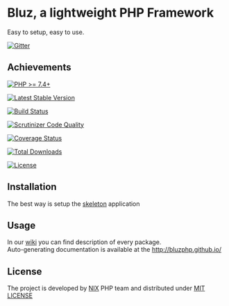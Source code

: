 Bluz, a lightweight PHP Framework
=================================
Easy to setup, easy to use.

[![Gitter](https://badges.gitter.im/Join%20Chat.svg)](https://gitter.im/bluzphp/main)

## Achievements
[![PHP >= 7.4+](https://img.shields.io/packagist/php-v/bluzphp/framework.svg?style=flat)](https://php.net/)

[![Latest Stable Version](https://img.shields.io/packagist/v/bluzphp/framework.svg?label=version&style=flat)](https://packagist.org/packages/bluzphp/framework)

[![Build Status](https://img.shields.io/travis/bluzphp/framework/master.svg?style=flat)](https://travis-ci.org/bluzphp/framework)

[![Scrutinizer Code Quality](https://img.shields.io/scrutinizer/g/bluzphp/framework.svg?style=flat)](https://scrutinizer-ci.com/g/bluzphp/framework/)

[![Coverage Status](https://img.shields.io/coveralls/bluzphp/framework/master.svg?style=flat)](https://coveralls.io/r/bluzphp/framework?branch=master)

[![Total Downloads](https://img.shields.io/packagist/dt/bluzphp/framework.svg?style=flat)](https://packagist.org/packages/bluzphp/framework)

[![License](https://img.shields.io/packagist/l/bluzphp/framework.svg?style=flat)](https://packagist.org/packages/bluzphp/framework)

## Installation

The best way is setup the [skeleton][1] application

## Usage

In our [wiki][2] you can find description of every package.  
Auto-generating documentation is available at the http://bluzphp.github.io/

## License

The project is developed by [NIX][3] PHP team and distributed under [MIT LICENSE][4]

[1]: https://github.com/bluzphp/skeleton

[2]: https://github.com/bluzphp/framework/wiki

[3]: https://nixsolutions.com

[4]: https://raw.github.com/bluzphp/framework/master/LICENSE.md

